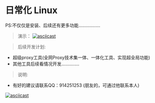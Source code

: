 # 日常化 Linux

PS:不仅仅是安装、后续还有更多功能.................



> 演示：
   [![asciicast](https://asciinema.org/a/Sy6pgK8xzpOEseGDuKDnSvSHB.png)](https://asciinema.org/a/Sy6pgK8xzpOEseGDuKDnSvSHB)
   <script src="https://asciinema.org/a/Sy6pgK8xzpOEseGDuKDnSvSHB.js" id="asciicast-Sy6pgK8xzpOEseGDuKDnSvSHB" async></script>

> 后续开发计划:
  - 超级proxy工具(全网Proxy技术集一体、一体化工具、实现超全局功能)
  - 其他工具后续看情况开发..............

> 说明:
  - 有好的建议请联系QQ：914251253 (朋友的，可通过他联系本人)
  

[![asciicast](https://asciinema.org/a/132560.png)](https://asciinema.org/a/132560)
